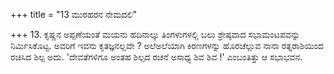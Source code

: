 +++
title = "13 ಮುರಹರನ ನೇಮದಲಿ"

+++
13. ಕೃಷ್ಣನ ಅಪ್ಪಣೆಯಂತೆ ಮಯನು  ಹದಿನಾಲ್ಕು ತಿಂಗಳುಗಳಲ್ಲಿ  ಬಲು ಶ್ರೇಷ್ಠವಾದ ಸಭಾಮಂಟಪವನ್ನು ನಿರ್ಮಿಸಿಕೊಟ್ಟ. ಅವರಿಗೆ ಇವನು ಕೃತಜ್ಞನಲ್ಲವೇ ? ಅಲೆಅಲೆಯಾಗಿ ಕಿರಣಗಳನ್ನು ಹೊರಚೆಲ್ಲುವ ನಾನಾ ರತ್ನರಾಶಿಯಿಂದ ರಚಿಸಿದ ಶಿಲ್ಪ ಅದು. 'ದೇವತೆಗಳಿಗೂ ಅಂತಹ ಶಿಲ್ಪದ ರಚನೆ ಅಸಾಧ್ಯ ಶಿವ ಶಿವ !' ಎಂಬಂತಿತ್ತು ಆ ಸಭಾಭವನ.